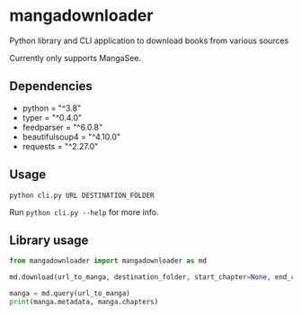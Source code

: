 # mangadownloader

Python library and CLI application to download books from various sources

Currently only supports MangaSee.

## Dependencies

- python = "^3.8"
- typer = "^0.4.0"
- feedparser = "^6.0.8"
- beautifulsoup4 = "^4.10.0"
- requests = "^2.27.0"

## Usage

```
python cli.py URL DESTINATION_FOLDER
```

Run `python cli.py --help` for more info.

## Library usage

```python
from mangadownloader import mangadownloader as md

md.download(url_to_manga, destination_folder, start_chapter=None, end_chapter=None)

manga = md.query(url_to_manga)
print(manga.metadata, manga.chapters)
```
